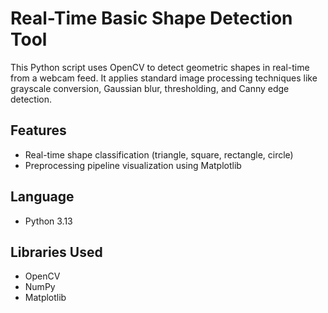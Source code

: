 # Real-Time Basic Shape Detection Tool

This Python script uses OpenCV to detect geometric shapes in real-time from a webcam feed. It applies standard image processing techniques like grayscale conversion, Gaussian blur, thresholding, and Canny edge detection.

## Features
- Real-time shape classification (triangle, square, rectangle, circle)
- Preprocessing pipeline visualization using Matplotlib

## Language
- Python 3.13

## Libraries Used
- OpenCV
- NumPy
- Matplotlib
